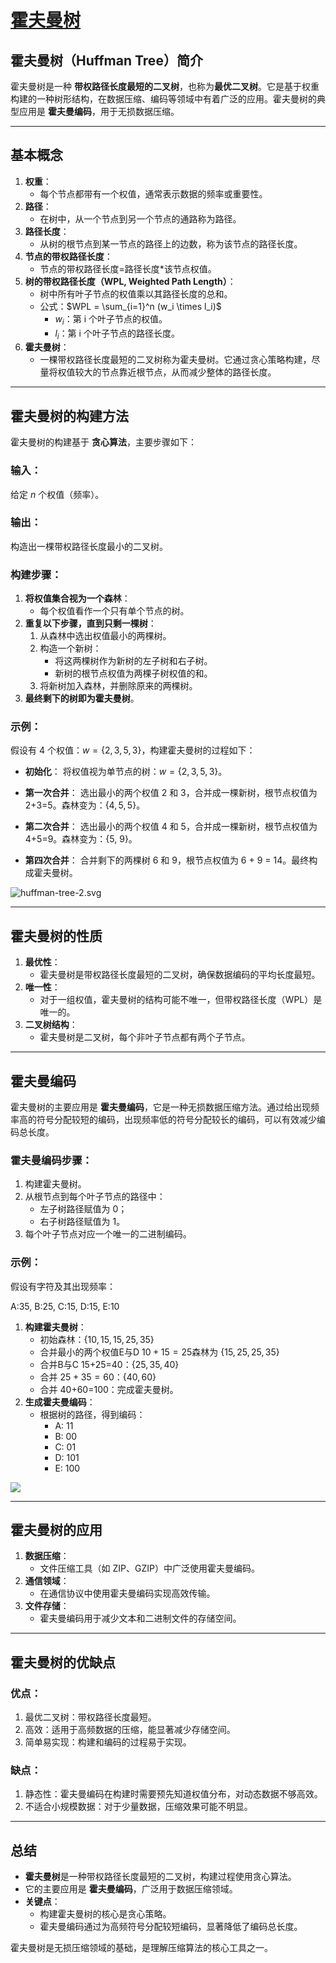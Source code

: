 # [霍夫曼树](https://oi-wiki.org/ds/huffman-tree/)
## 霍夫曼树（Huffman Tree）简介

霍夫曼树是一种 **带权路径长度最短的二叉树**，也称为**最优二叉树**。它是基于权重构建的一种树形结构，在数据压缩、编码等领域中有着广泛的应用。霍夫曼树的典型应用是 **霍夫曼编码**，用于无损数据压缩。

---

## **基本概念**

1. **权重**：
    - 每个节点都带有一个权值，通常表示数据的频率或重要性。
2. **路径**：
    - 在树中，从一个节点到另一个节点的通路称为路径。
3. **路径长度**：
    - 从树的根节点到某一节点的路径上的边数，称为该节点的路径长度。
4. **节点的带权路径长度**：
    - 节点的带权路径长度=路径长度$*$该节点权值。
5. **树的带权路径长度（WPL, Weighted Path Length）**：
    - 树中所有叶子节点的权值乘以其路径长度的总和。
    - 公式：$WPL = \sum_{i=1}^n (w_i \times l_i)$
        - $w_i$：第 i 个叶子节点的权值。
        - $l_i$：第 i 个叶子节点的路径长度。
6. **霍夫曼树**：
    - 一棵带权路径长度最短的二叉树称为霍夫曼树。它通过贪心策略构建，尽量将权值较大的节点靠近根节点，从而减少整体的路径长度。

---

## **霍夫曼树的构建方法**

霍夫曼树的构建基于 **贪心算法**，主要步骤如下：

### 输入：
给定 $n$ 个权值（频率）。

### 输出：
构造出一棵带权路径长度最小的二叉树。

### 构建步骤：
1. **将权值集合视为一个森林**：
    - 每个权值看作一个只有单个节点的树。
2. **重复以下步骤，直到只剩一棵树**：
    1. 从森林中选出权值最小的两棵树。
    2. 构造一个新树：
        - 将这两棵树作为新树的左子树和右子树。
        - 新树的根节点权值为两棵子树权值的和。
    3. 将新树加入森林，并删除原来的两棵树。
3. **最终剩下的树即为霍夫曼树**。

### 示例：

假设有 4 个权值：$w = \{2, 3, 5, 3\}$，构建霍夫曼树的过程如下：

- **初始化**： 将权值视为单节点的树：$w = \{2, 3, 5, 3\}$。

- **第一次合并**： 选出最小的两个权值 2 和 3，合并成一棵新树，根节点权值为2+3=5。森林变为：$\{4, 5, 5\}$。

- **第二次合并**： 选出最小的两个权值 4 和 5，合并成一棵新树，根节点权值为 4+5=9。森林变为：{5, 9}。

- **第四次合并**： 合并剩下的两棵树 6 和 9，根节点权值为 6 + 9 = 14。最终构成霍夫曼树。

![huffman-tree-2.svg](https://oi-wiki.org/ds/images/huffman-tree-2.svg)

---

## 霍夫曼树的性质

1. **最优性**：
	 - 霍夫曼树是带权路径长度最短的二叉树，确保数据编码的平均长度最短。
1. **唯一性**：
    - 对于一组权值，霍夫曼树的结构可能不唯一，但带权路径长度（WPL）是唯一的。
3. **二叉树结构**：
    - 霍夫曼树是二叉树，每个非叶子节点都有两个子节点。

---

## 霍夫曼编码

霍夫曼树的主要应用是 **霍夫曼编码**，它是一种无损数据压缩方法。通过给出现频率高的符号分配较短的编码，出现频率低的符号分配较长的编码，可以有效减少编码总长度。

### 霍夫曼编码步骤：
1. 构建霍夫曼树。
2. 从根节点到每个叶子节点的路径中：
    - 左子树路径赋值为 0；
    - 右子树路径赋值为 1。
3. 每个叶子节点对应一个唯一的二进制编码。
### 示例：

假设有字符及其出现频率：

$\text{A:35, B:25, C:15, D:15, E:10}$

1. **构建霍夫曼树**：
    - 初始森林：$\{10, 15, 15, 25, 35\}$
    - 合并最小的两个权值E与D $10+15=25$森林为 $\{15, 25, 25, 35\}$
    - 合并B与C 15+25=40：$\{25, 35, 40\}$
    - 合并 $25+35=60：\{40, 60\}$
    - 合并 40+60=100：完成霍夫曼树。
2. **生成霍夫曼编码**：
    - 根据树的路径，得到编码：
        - A: 11
        - B: 00
        - C: 01
        - D: 101
        - E: 100

![](https://oi-wiki.org/ds/images/huffman-tree-3.svg)

---

## 霍夫曼树的应用

1. **数据压缩**：
    - 文件压缩工具（如 ZIP、GZIP）中广泛使用霍夫曼编码。
2. **通信领域**：
    - 在通信协议中使用霍夫曼编码实现高效传输。
3. **文件存储**：
    - 霍夫曼编码用于减少文本和二进制文件的存储空间。

---

## 霍夫曼树的优缺点

### 优点：
1. 最优二叉树：带权路径长度最短。
2. 高效：适用于高频数据的压缩，能显著减少存储空间。
3. 简单易实现：构建和编码的过程易于实现。
### 缺点：
1. 静态性：霍夫曼编码在构建时需要预先知道权值分布，对动态数据不够高效。
2. 不适合小规模数据：对于少量数据，压缩效果可能不明显。

---

## 总结
- **霍夫曼树**是一种带权路径长度最短的二叉树，构建过程使用贪心算法。
- 它的主要应用是 **霍夫曼编码**，广泛用于数据压缩领域。
- **关键点**：
    - 构建霍夫曼树的核心是贪心策略。
    - 霍夫曼编码通过为高频符号分配较短编码，显著降低了编码总长度。

霍夫曼树是无损压缩领域的基础，是理解压缩算法的核心工具之一。













